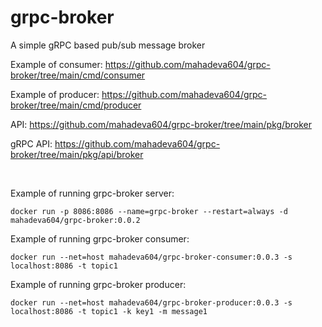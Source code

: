 # grpc-broker

A simple gRPC based pub/sub message broker

Example of consumer:
https://github.com/mahadeva604/grpc-broker/tree/main/cmd/consumer

Example of producer:
https://github.com/mahadeva604/grpc-broker/tree/main/cmd/producer

API:
https://github.com/mahadeva604/grpc-broker/tree/main/pkg/broker

gRPC API:
https://github.com/mahadeva604/grpc-broker/tree/main/pkg/api/broker

<br>

Example of running grpc-broker server:
```
docker run -p 8086:8086 --name=grpc-broker --restart=always -d mahadeva604/grpc-broker:0.0.2
```

Example of running grpc-broker consumer:
```
docker run --net=host mahadeva604/grpc-broker-consumer:0.0.3 -s localhost:8086 -t topic1
```

Example of running grpc-broker producer:
```
docker run --net=host mahadeva604/grpc-broker-producer:0.0.3 -s localhost:8086 -t topic1 -k key1 -m message1
```
